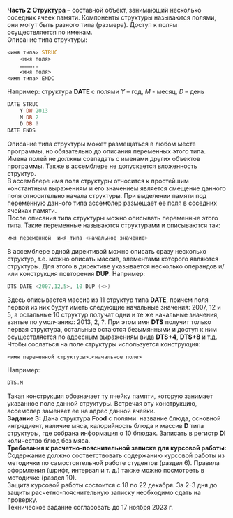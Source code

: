 **Часть 2**
**Структура** – составной объект, занимающий несколько соседних ячеек памяти. Компоненты структуры называются полями, они могут быть разного типа (размера). Доступ к полям осуществляется по именам.  
Описание типа структуры:
```asm
<имя типа> STRUC
    <имя поля>
	…………..
	<имя поля>
<имя типа> ENDC
```
Например: структура **DATE** с полями $Y$ – год, $M$ - месяц, $D$ – день
```asm
DATE STRUC
    Y DW 2013
    M DB 2
    D DB ?
DATE ENDS
```
Описание типа структуры может размещаться в любом месте программы, но обязательно до описания переменных этого типа.  
Имена полей не должны совпадать с именами других объектов программы. Также в ассемблере не допускается вложенность структур.  
В ассемблере имя поля структуры относится к простейшим константным выражениям и его значением является смещение данного поля относительно начала структуры. При выделении памяти под переменную данного типа ассемблер размещает ее поля в соседних ячейках памяти.  
После описания типа структуры можно описывать переменные этого типа. Такие переменные называются структурами и описываются так: 
```asm
имя_переменной  имя_типа <начальное значение>
```
В ассемблере одной директивой можно описать сразу несколько структур, т.е. можно описать массив, элементами которого являются структуры. Для этого в директиве указывается несколько операндов и/или конструкция повторения **DUP**. Например: 
```asm
DTS DATE <2007,12,5>, 10 DUP (<>)
```
Здесь описывается массив из 11 структур типа **DATE**, причем поля первой из них будут иметь следующие начальные значения: 2007, 12 и 5, а остальные 10 структур получат одни и те же начальные значения, взятые по умолчанию: 2013, 2, ?. При этом имя **DTS** получит только первая структура, остальные остаются безымянными и доступ к ним осуществляется по 
адресным выражениям вида **DTS+4**, **DTS+8** и т.д.  
Чтобы сослаться на поле структуры используется конструкция: 
```asm
<имя переменной структуры>.<начальное поле>
```
Например: 
```asm
DTS.M 
```
Такая конструкция  обозначает ту ячейку памяти, которую занимает указанное поле данной структуры. Встречая эту конструкцию, ассемблер заменяет ее на адрес данной ячейки.  
**Задание 3:** Дана структура **Food** с полями: название блюда, основной ингредиент, наличие мяса, калорийность блюда  и массив **D** типа структуры, где собрана информация о 10 блюдах. Записать в регистр **DI** количество блюд без мяса.  
**Требования к расчетно-пояснительной записке для курсовой работы:**  
Содержание должно соответствовать содержанию курсовой работы из методички по самостоятельной работе студентов (раздел 6). Правила оформления (шрифт, интервал и т. д.) также можно посмотреть в методичке (раздел 10).  
Защита курсовой работы состоится с 18 по 22 декабря. За 2-3 дня до защиты расчетно-пояснительную записку необходимо сдать на проверку.  
Техническое задание согласовать до 17 ноября 2023 г.